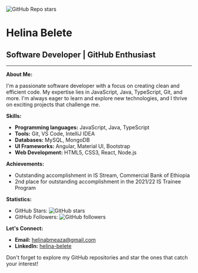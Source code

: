 ![GitHub Repo stars](https://img.shields.io/github/stars/helinabele/helinabelete?style=social)

# Helina Belete

## Software Developer | GitHub Enthusiast

---

**About Me:**

I'm a passionate software developer with a focus on creating clean and efficient code. My expertise lies in JavaScript, Java, TypeScript, Git, and more. I'm always eager to learn and explore new technologies, and I thrive on exciting projects that challenge me.

**Skills:**

- **Programming languages:** JavaScript, Java, TypeScript
- **Tools:** Git, VS Code, IntelliJ IDEA
- **Databases:** MySQL, MongoDB
- **UI Frameworks:** Angular, Material UI, Bootstrap
- **Web Development:** HTML5, CSS3, React, Node.js

**Achievements:**

- Outstanding accomplishment in IS Stream, Commercial Bank of Ethiopia
- 2nd place for outstanding accomplishment in the 2021/22 IS Trainee Program

**Statistics:**

- GitHub Stars: ![GitHub stars](https://img.shields.io/github/stars/<your-username>/<your-repository>?style=social&logo=github)
- GitHub Followers: ![GitHub followers](https://img.shields.io/github/followers/<your-username>?style=social&logo=github)

**Let's Connect:**

- **Email:** helinabmeaza@gmail.com
- **LinkedIn:** [helina-belete](https://www.linkedin.com/in/helina-belete-1aabaa165/)

Don't forget to explore my GitHub repositories and star the ones that catch your interest!
